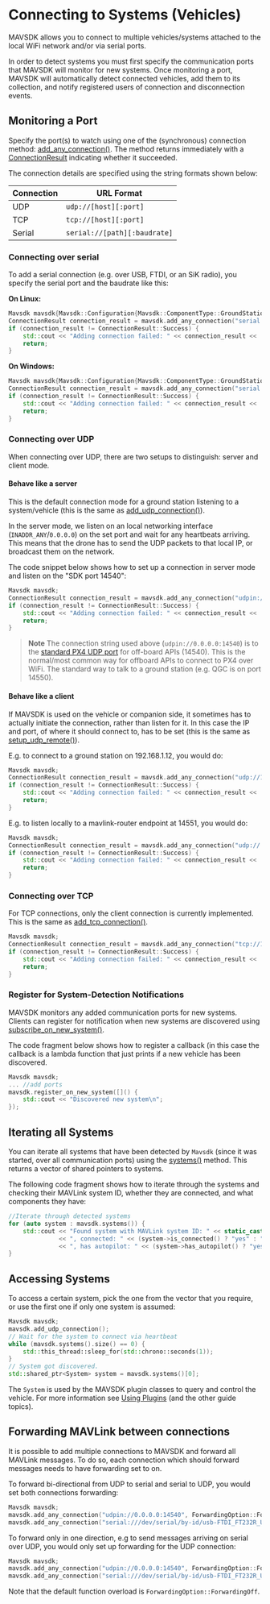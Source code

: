 # Connecting to Systems (Vehicles)

MAVSDK allows you to connect to multiple vehicles/systems attached to the local WiFi network and/or via serial ports.

In order to detect systems you must first specify the communication ports that MAVSDK will monitor for new systems.
Once monitoring a port, MAVSDK will automatically detect connected vehicles, add them to its collection, and notify registered users of connection and disconnection events.

## Monitoring a Port

Specify the port(s) to watch using one of the (synchronous) connection method: [add_any_connection()](../api_reference/classmavsdk_1_1_mavsdk.md#classmavsdk_1_1_mavsdk_1a405041a5043c610c86540de090626d97). The method returns immediately with a [ConnectionResult](../api_reference/namespacemavsdk.md#namespacemavsdk_1a0bad93f6d037051ac3906a0bcc09f992) indicating whether it succeeded.

The connection details are specified using the string formats shown below:

Connection | URL Format
--- | ---
UDP | `udp://[host][:port]`
TCP | `tcp://[host][:port]`
Serial | `serial://[path][:baudrate]`

### Connecting over serial

To add a serial connection (e.g. over USB, FTDI, or an SiK radio), you specify the serial port and the baudrate like this:

**On Linux:**

```cpp
Mavsdk mavsdk{Mavsdk::Configuration{Mavsdk::ComponentType::GroundStation}};
ConnectionResult connection_result = mavsdk.add_any_connection("serial:///dev/serial/by-id/usb-FTDI_FT232R_USB_UART_XXXXXXXX-if00-port0:57600");
if (connection_result != ConnectionResult::Success) {
    std::cout << "Adding connection failed: " << connection_result << '\n';
    return;
}
```

**On Windows:**

```cpp
Mavsdk mavsdk{Mavsdk::Configuration{Mavsdk::ComponentType::GroundStation}};
ConnectionResult connection_result = mavsdk.add_any_connection("serial://COM3:57600");
if (connection_result != ConnectionResult::Success) {
    std::cout << "Adding connection failed: " << connection_result << '\n';
    return;
}
```

### Connecting over UDP

When connecting over UDP, there are two setups to distinguish: server and client mode.

#### Behave like a server

This is the default connection mode for a ground station listening to a system/vehicle (this is the same as [add_udp_connection()](../api_reference/classmavsdk_1_1_mavsdk.md#classmavsdk_1_1_mavsdk_1aa43dfb00d5118d26ae5aabd0f9ba56b2)).

In the server mode, we listen on an local networking interface (`INADDR_ANY`/`0.0.0.0`) on the set port and wait for any heartbeats arriving.
This means that the drone has to send the UDP packets to that local IP, or broadcast them on the network.

The code snippet below shows how to set up a connection in server mode and listen on the "SDK port 14540":

```cpp
Mavsdk mavsdk;
ConnectionResult connection_result = mavsdk.add_any_connection("udpin://0.0.0.0:14540");
if (connection_result != ConnectionResult::Success) {
    std::cout << "Adding connection failed: " << connection_result << '\n';
    return;
}
```

> **Note** The connection string used above (`udpin://0.0.0.0:14540`) is to the [standard PX4 UDP port](https://docs.px4.io/master/en/simulation/#default-px4-mavlink-udp-ports) for off-board APIs (14540).
  This is the normal/most common way for offboard APIs to connect to PX4 over WiFi.
  The standard way to talk to a ground station (e.g. QGC is on port 14550).

#### Behave like a client

If MAVSDK is used on the vehicle or companion side, it sometimes has to actually initiate the connection, rather than listen for it.
In this case the IP and port, of where it should connect to, has to be set (this is the same as [setup_udp_remote()](../api_reference/classmavsdk_1_1_mavsdk.md#classmavsdk_1_1_mavsdk_1adb2a69282a5d3766fd6251662c28616d)). 

E.g. to connect to a ground station on 192.168.1.12, you would do:

```cpp
Mavsdk mavsdk;
ConnectionResult connection_result = mavsdk.add_any_connection("udp://192.168.1.12:14550");
if (connection_result != ConnectionResult::Success) {
    std::cout << "Adding connection failed: " << connection_result << '\n';
    return;
}
```

E.g. to listen locally to a mavlink-router endpoint at 14551, you would do:


```cpp
Mavsdk mavsdk;
ConnectionResult connection_result = mavsdk.add_any_connection("udp://:14551");
if (connection_result != ConnectionResult::Success) {
    std::cout << "Adding connection failed: " << connection_result << '\n';
    return;
}
```

### Connecting over TCP

For TCP connections, only the client connection is currently implemented.
This is the same as [add_tcp_connection()](../api_reference/classmavsdk_1_1_mavsdk.md#classmavsdk_1_1_mavsdk_1a91c7a70c6e8ffa43844f2ce04f2696f0).

```cpp
Mavsdk mavsdk;
ConnectionResult connection_result = mavsdk.add_any_connection("tcp://192.168.1.12:14550");
if (connection_result != ConnectionResult::Success) {
    std::cout << "Adding connection failed: " << connection_result << '\n';
    return;
}
```

### Register for System-Detection Notifications

MAVSDK monitors any added communication ports for new systems.
Clients can register for notification when new systems are discovered using [subscribe_on_new_system()](../api_reference/classmavsdk_1_1_mavsdk.md#classmavsdk_1_1_mavsdk_1a332ae41c7de84d5cfab11fb3e2e65522).

The code fragment below shows how to register a callback (in this case the callback is a lambda function that just prints if a new vehicle has been discovered.

```cpp
Mavsdk mavsdk;
... //add ports
mavsdk.register_on_new_system([]() {
    std::cout << "Discovered new system\n";
});
```

## Iterating all Systems

You can iterate all systems that have been detected by `Mavsdk` (since it was started, over all communication ports) using the [systems()](../api_reference/classmavsdk_1_1_mavsdk.md#classmavsdk_1_1_mavsdk_1a0d0bc4cdab14d96877b52baec5113fa8) method.
This returns a vector of shared pointers to systems.

The following code fragment shows how to iterate through the systems and checking their MAVLink system ID, whether they are connected, and what components they have:

```cpp
//Iterate through detected systems
for (auto system : mavsdk.systems()) {
    std::cout << "Found system with MAVLink system ID: " << static_cast<int>(system->get_system_id())
              << ", connected: " << (system->is_connected() ? "yes" : "no")
              << ", has autopilot: " << (system->has_autopilot() ? "yes" : "no") << '\n';
}
```

## Accessing Systems

To access a certain system, pick the one from the vector that you require, or use the first one if only one system is assumed:


```cpp
Mavsdk mavsdk;
mavsdk.add_udp_connection();
// Wait for the system to connect via heartbeat
while (mavsdk.systems().size() == 0) {
    std::this_thread::sleep_for(std::chrono::seconds(1));
}
// System got discovered.
std::shared_ptr<System> system = mavsdk.systems()[0];
```

The `System` is used by the MAVSDK plugin classes to query and control the vehicle.
For more information see [Using Plugins](../guide/using_plugins.md) (and the other guide topics).

## Forwarding MAVLink between connections

It is possible to add multiple connections to MAVSDK and forward all MAVLink messages. To do so, each connection which should forward messages needs to have forwarding set to on.

To forward bi-directional from UDP to serial and serial to UDP, you would set both connections forwarding:

```cpp
Mavsdk mavsdk;
mavsdk.add_any_connection("udpin://0.0.0.0:14540", ForwardingOption::ForwardingOn);
mavsdk.add_any_connection("serial:///dev/serial/by-id/usb-FTDI_FT232R_USB_UART_XXXXXXXX-if00-port0:57600", ForwardingOption::ForwardingOn);
```

To forward only in one direction, e.g to send messages arriving on serial over UDP, you would only set up forwarding for the UDP connection:

```cpp
Mavsdk mavsdk;
mavsdk.add_any_connection("udpin://0.0.0.0:14540", ForwardingOption::ForwardingOn);
mavsdk.add_any_connection("serial:///dev/serial/by-id/usb-FTDI_FT232R_USB_UART_XXXXXXXX-if00-port0:57600", `ForwardingOption::ForwardingOff`);
```

Note that the default function overload is `ForwardingOption::ForwardingOff`.
